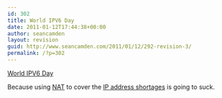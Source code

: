 ```yaml
---
id: 302
title: World IPV6 Day
date: 2011-01-12T17:44:38+00:00
author: seancamden
layout: revision
guid: http://www.seancamden.com/2011/01/12/292-revision-3/
permalink: /?p=302
---
```

[World IPV6 Day](http://isoc.org/wp/worldipv6day/)
  
Because using [NAT](http://en.wikipedia.org/wiki/Network_address_translation) to cover the [IP address shortages](http://en.wikipedia.org/wiki/IPv4_address_exhaustion) is going to suck.